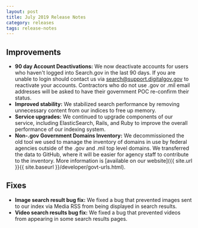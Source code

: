 ```yaml
---
layout: post
title: July 2019 Release Notes
category: releases
tags: release-notes
---
```


## Improvements

* **90 day Account Deactivations:** We now deactivate accounts for users who haven't logged into Search.gov in the last 90 days. If you are unable to login should contact us via search@support.digitalgov.gov to reactivate your accounts. Contractors who do not use .gov or .mil email addresses will be asked to have their government POC re-confirm their status.
* **Improved stability:** We stabilized search performance by removing unnecessary content from our indices to free up memory.
* **Service upgrades:** We continued to upgrade components of our service, including ElasticSearch, Rails, and Ruby to improve the overall performance of our indexing system.
* **Non-.gov Government Domains Inventory:** We decommissioned the old tool we used to manage the inventory of domains in use by federal agencies outside of the .gov and .mil top level domains. We transferred the data to GitHub, where it will be easier for agency staff to contribute to the inventory. More information is [available on our website]({{ site.url }}{{ site.baseurl }}/developer/govt-urls.html).

## Fixes

* **Image search result bug fix:** We fixed a bug that prevented images sent to our index via Media RSS from being displayed in search results.
* **Video search results bug fix:** We fixed a bug that prevented videos from appearing in some search results pages.
